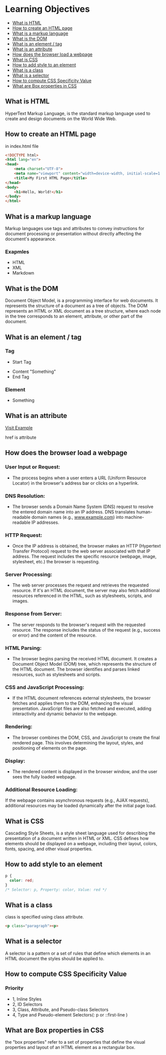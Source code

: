 # Learning Objectives

- [What is HTML](#What-is-HTML)
- [How to create an HTML page](#How-to-create-an-HTML-page)
- [What is a markup language](#What-is-a-markup-language)
- [What is the DOM](#What-is-the-DOM)
- [What is an element / tag](#What-is-an-element-/-tag)
- [What is an attribute](#What-is-an-attribute)
- [How does the browser load a webpage](#How-does-the-browser-load-a-webpage)
- [What is CSS](#What-is-CSS)
- [How to add style to an element](#How-to-add-style-to-an-element)
- [What is a class](#What-is-a-class)
- [What is a selector](#What-is-a-selector)
- [How to compute CSS Specificity Value](#How-to-compute-CSS-Specificity-Value)
- [What are Box properties in CSS](#What-are-Box-properties-in-CSS)

## What is HTML
HyperText Markup Language, is the standard markup language used to create and design documents on the World Wide Web.
## How to create an HTML page
in index.html file
```html
<!DOCTYPE html>
<html lang="en">
<head>
    <meta charset="UTF-8">
    <meta name="viewport" content="width=device-width, initial-scale=1.0">
    <title>My First HTML Page</title>
</head>
<body>
    <h1>Hello, World!</h1>
</body>
</html>

```
## What is a markup language
Markup languages use tags and attributes to convey instructions for document processing or presentation without directly affecting the document's appearance.

### Exapmles
- HTML
- XML
- Markdown

## What is the DOM
Document Object Model, is a programming interface for web documents. It represents the structure of a document as a tree of objects.
The DOM represents an HTML or XML document as a tree structure, where each node in the tree corresponds to an element, attribute, or other part of the document.

## What is an element / tag
### Tag
- Start Tag <p>
- Content "Something"
- End Tag </p>

### Element
- <p>Something</p>

## What is an attribute
<a href="https://www.example.com">Visit Example</a>

href is attribute

## How does the browser load a webpage

### User Input or Request:

- The process begins when a user enters a URL (Uniform Resource Locator) in the browser's address bar or clicks on a hyperlink.

### DNS Resolution:
- The browser sends a Domain Name System (DNS) request to resolve the entered domain name into an IP address. DNS translates human-readable domain names (e.g., www.example.com) into machine-readable IP addresses.

### HTTP Request:
- Once the IP address is obtained, the browser makes an HTTP (Hypertext Transfer Protocol) request to the web server associated with that IP address. The request includes the specific resource (webpage, image, stylesheet, etc.) the browser is requesting.

### Server Processing:
- The web server processes the request and retrieves the requested resource. If it's an HTML document, the server may also fetch additional resources referenced in the HTML, such as stylesheets, scripts, and images.

### Response from Server:
- The server responds to the browser's request with the requested resource. The response includes the status of the request (e.g., success or error) and the content of the resource.

### HTML Parsing:

- The browser begins parsing the received HTML document. It creates a Document Object Model (DOM) tree, which represents the structure of the HTML document. The browser identifies and parses linked resources, such as stylesheets and scripts.

### CSS and JavaScript Processing:
- If the HTML document references external stylesheets, the browser fetches and applies them to the DOM, enhancing the visual presentation. JavaScript files are also fetched and executed, adding interactivity and dynamic behavior to the webpage.

### Rendering:
- The browser combines the DOM, CSS, and JavaScript to create the final rendered page. This involves determining the layout, styles, and positioning of elements on the page.

### Display:
- The rendered content is displayed in the browser window, and the user sees the fully loaded webpage.

### Additional Resource Loading:
If the webpage contains asynchronous requests (e.g., AJAX requests), additional resources may be loaded dynamically after the initial page load.

## What is CSS
Cascading Style Sheets, is a style sheet language used for describing the presentation of a document written in HTML or XML. CSS defines how elements should be displayed on a webpage, including their layout, colors, fonts, spacing, and other visual properties.
## How to add style to an element
```css
p {
  color: red;
}
/* Selector: p, Property: color, Value: red */ 
```
## What is a class
class is specified using class attribute.
```html
<p class="paragraph"><p>
```
## What is a selector
A selector is a pattern or a set of rules that define which elements in an HTML document the styles should be applied to.
## How to compute CSS Specificity Value
### Priority
- 1, Inline Styles
- 2, ID Selectors
- 3, Class, Attribute, and Pseudo-class Selectors
- 4, Type and Pseudo-element Selectors(: p or ::first-line )
## What are Box properties in CSS
the "box properties" refer to a set of properties that define the visual properties and layout of an HTML element as a rectangular box.